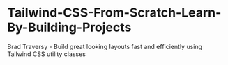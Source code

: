 # Tailwind-CSS-From-Scratch-Learn-By-Building-Projects
Brad Traversy - Build great looking layouts fast and efficiently using Tailwind CSS utility classes
